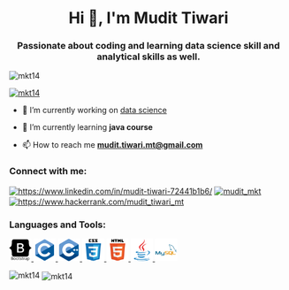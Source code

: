 <h1 align="center">Hi 👋, I'm Mudit Tiwari</h1>
<h3 align="center">Passionate about coding and learning data science skill and analytical skills as well.</h3>

<p align="left"> <img src="https://komarev.com/ghpvc/?username=mkt14&label=Profile%20views&color=0e75b6&style=flat" alt="mkt14" /> </p>

<p align="left"> <a href="https://github.com/ryo-ma/github-profile-trophy"><img src="https://github-profile-trophy.vercel.app/?username=mkt14" alt="mkt14" /></a> </p>

- 🔭 I’m currently working on [data science](https://public.tableau.com/views/dashboard1_16734383598070/Dashboard1?:language=en-US&:display_count=n&:origin=viz_share_link)

- 🌱 I’m currently learning **java course**

- 📫 How to reach me **mudit.tiwari.mt@gmail.com**

<h3 align="left">Connect with me:</h3>
<p align="left">
<a href="https://linkedin.com/in/https://www.linkedin.com/in/mudit-tiwari-72441b1b6/" target="blank"><img align="center" src="https://raw.githubusercontent.com/rahuldkjain/github-profile-readme-generator/master/src/images/icons/Social/linked-in-alt.svg" alt="https://www.linkedin.com/in/mudit-tiwari-72441b1b6/" height="30" width="40" /></a>
<a href="https://instagram.com/mudit_mkt" target="blank"><img align="center" src="https://raw.githubusercontent.com/rahuldkjain/github-profile-readme-generator/master/src/images/icons/Social/instagram.svg" alt="mudit_mkt" height="30" width="40" /></a>
<a href="https://www.hackerrank.com/https://www.hackerrank.com/mudit_tiwari_mt" target="blank"><img align="center" src="https://raw.githubusercontent.com/rahuldkjain/github-profile-readme-generator/master/src/images/icons/Social/hackerrank.svg" alt="https://www.hackerrank.com/mudit_tiwari_mt" height="30" width="40" /></a>
</p>

<h3 align="left">Languages and Tools:</h3>
<p align="left"> <a href="https://getbootstrap.com" target="_blank" rel="noreferrer"> <img src="https://raw.githubusercontent.com/devicons/devicon/master/icons/bootstrap/bootstrap-plain-wordmark.svg" alt="bootstrap" width="40" height="40"/> </a> <a href="https://www.cprogramming.com/" target="_blank" rel="noreferrer"> <img src="https://raw.githubusercontent.com/devicons/devicon/master/icons/c/c-original.svg" alt="c" width="40" height="40"/> </a> <a href="https://www.w3schools.com/cpp/" target="_blank" rel="noreferrer"> <img src="https://raw.githubusercontent.com/devicons/devicon/master/icons/cplusplus/cplusplus-original.svg" alt="cplusplus" width="40" height="40"/> </a> <a href="https://www.w3schools.com/css/" target="_blank" rel="noreferrer"> <img src="https://raw.githubusercontent.com/devicons/devicon/master/icons/css3/css3-original-wordmark.svg" alt="css3" width="40" height="40"/> </a> <a href="https://www.w3.org/html/" target="_blank" rel="noreferrer"> <img src="https://raw.githubusercontent.com/devicons/devicon/master/icons/html5/html5-original-wordmark.svg" alt="html5" width="40" height="40"/> </a> <a href="https://www.java.com" target="_blank" rel="noreferrer"> <img src="https://raw.githubusercontent.com/devicons/devicon/master/icons/java/java-original.svg" alt="java" width="40" height="40"/> </a> <a href="https://www.mysql.com/" target="_blank" rel="noreferrer"> <img src="https://raw.githubusercontent.com/devicons/devicon/master/icons/mysql/mysql-original-wordmark.svg" alt="mysql" width="40" height="40"/> </a> </p>

<p><img align="left" src="https://github-readme-stats.vercel.app/api/top-langs?username=mkt14&show_icons=true&locale=en&layout=compact" alt="mkt14" /></p>

<p>&nbsp;<img align="center" src="https://github-readme-stats.vercel.app/api?username=mkt14&show_icons=true&locale=en" alt="mkt14" /></p>
